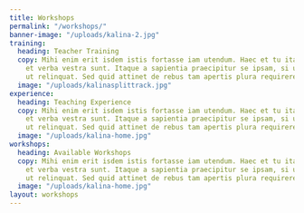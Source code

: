 ```yaml
---
title: Workshops
permalink: "/workshops/"
banner-image: "/uploads/kalina-2.jpg"
training:
  heading: Teacher Training
  copy: Mihi enim erit isdem istis fortasse iam utendum. Haec et tu ita posuisti,
    et verba vestra sunt. Itaque a sapientia praecipitur se ipsam, si usus sit, sapiens
    ut relinquat. Sed quid attinet de rebus tam apertis plura requirere?
  image: "/uploads/kalinasplittrack.jpg"
experience:
  heading: Teaching Experience
  copy: Mihi enim erit isdem istis fortasse iam utendum. Haec et tu ita posuisti,
    et verba vestra sunt. Itaque a sapientia praecipitur se ipsam, si usus sit, sapiens
    ut relinquat. Sed quid attinet de rebus tam apertis plura requirere?
  image: "/uploads/kalina-home.jpg"
workshops:
  heading: Available Workshops
  copy: Mihi enim erit isdem istis fortasse iam utendum. Haec et tu ita posuisti,
    et verba vestra sunt. Itaque a sapientia praecipitur se ipsam, si usus sit, sapiens
    ut relinquat. Sed quid attinet de rebus tam apertis plura requirere?
  image: "/uploads/kalina-home.jpg"
layout: workshops
---
```

